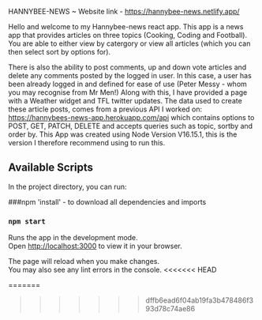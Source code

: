 HANNYBEE-NEWS ~ Website link - https://hannybee-news.netlify.app/

Hello and welcome to my Hannybee-news react app. This app is a news app that provides articles on three topics (Cooking, Coding and Football). You are able to either view by catergory or view all articles (which you can then select sort by options for). 

There is also the ability to post comments, up and down vote articles and delete any comments posted by the logged in user. In this case, a user has been already logged in and defined for ease of use (Peter Messy - whom you may recognise from Mr Men!) Along with this, I have provided a page with a Weather widget and TFL twitter updates. The data used to create these article posts, comes from a previous API I worked on: https://hannybees-news-app.herokuapp.com/api which contains options to POST, GET, PATCH, DELETE and accepts queries such as topic, sortby and order by. This App was created using Node Version V16.15.1, this is the version I therefore recommend using to run this. 


## Available Scripts

In the project directory, you can run:

###npm 'install' - to download all dependencies and imports

### `npm start`

Runs the app in the development mode.\
Open [http://localhost:3000](http://localhost:3000) to view it in your browser.

The page will reload when you make changes.\
You may also see any lint errors in the console.
<<<<<<< HEAD



=======
>>>>>>> dffb6ead6f04ab19fa3b478486f393d78c74ae86
